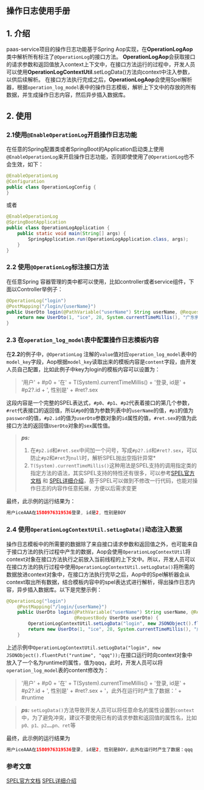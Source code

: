 ## 操作日志使用手册
## 1. 介绍
paas-service项目的操作日志功能基于Spring Aop实现，在**OperationLogAop**类中解析所有标注了`@OperationLog`的接口方法。
**OperationLogAop**会获取接口的请求参数和返回值放入context上下文中，在接口方法运行的过程中，开发人员可以使用**OperationLogContextUtil**.setLogData()方法向context中注入参数，以供后续解析。
在接口方法执行完成之后，**OperationLogAop**会使用Spel解析器，根据`operation_log_model`表中的操作日志模板，解析上下文中的存放的所有数据，并生成操作日志内容，然后异步插入数据库。
## 2.	使用
### 2.1使用`@EnableOperationLog`开启操作日志功能
在任意的Spring配置类或者SpringBoot的Application启动类上使用`@EnableOperationLog`来开启操作日志功能，否则即使使用了`@OperationLog`也不会生效，如下：
```java
@EnableOperationLog
@Configuration
public class OperationLogConfig {
}
```
或者
```java
@EnableOperationLog
@SpringBootApplication
public class OperationLogApplication {
    public static void main(String[] args) {
        SpringApplication.run(OperationLogApplication.class, args);
    }
}
```
### 2.2	使用`@OperationLog`标注接口方法
在任意Spring 容器管理的类中都可以使用，比如controller或者service组件，下面以Controller举例子：

```java
@OperationLog("login")
@PostMapping("/login/{userName}")
public UserDto login(@PathVariable("userName") String userName, @RequestParam("password") String password, @RequestBody UserDto userDto) {
    return new UserDto(1, "ice", 28, System.currentTimeMillis(), "广东佛山", "BOY", "NORMAL");
}
```

### 2.3 在`operation_log_model`表中配置操作日志模板内容
在**2.2**的例子中，`@OperationLog` 注解的`value`值对应`operation_log_model`表中的`model_key`字段，Aop根据`model_key`读取出来的模板内容是`content`字段，由开发人员自己配置，比如此例子中key为login的模板内容可以设置为：
> '用户' + #p0 + '在' + T(System).currentTimeMillis() + '登录, id是' + #p2?.id + ', 性别是' + #ret?.sex

这段内容是一个完整的SPEL表达式，`#p0`、`#p1`、`#p2`代表着接口的第几个参数，`#ret`代表接口的返回值，所以`#p0`的值为参数列表中的`userName`的值，`#p1`的值为`password`的值，`#p2.id`的值为`userDto`参数对象的`id`属性的值，`#ret.sex`的值为此接口方法的返回值`UserDto`对象的`sex`属性值。

> ***ps:*** 
> 1. 在`#p2.id`和`#ret.sex`中间加一个问号，写成`#p2?.id`和`#ret?.sex`，可以防止`#p2`和`#ret`为`null`时，解析SPEL抛出空指针异常*
> 2. `T(System).currentTimeMillis()`这种用法是SPEL支持的调用指定类的指定方法的语法，其实SPEL支持的特性还有很多，可以参考[SPEL官方文档](https://docs.spring.io/spring/docs/4.2.x/spring-framework-reference/html/expressions.html) 和 [SPEL详细介绍](https://blog.csdn.net/zhoudaxia/article/details/38174169)，基于SPEL可以做到不修改一行代码，也能对操作日志的内容作任意拓展，方便以后需求变更

最终，此示例的运行结果为：

```java
用户iceAAA在1580976319536登录, id是2, 性别是BOY
```

### 2.4 使用`OperationLogContextUtil.setLogData()`动态注入数据
操作日志模板中的所需要的数据除了来自接口请求参数和返回值之外，也可能来自于接口方法的执行过程中产生的数据，Aop会使用`OperationLogContextUtil`将context对象在接口方法执行之前放入当前线程的上下文中。所以，开发人员可以在接口方法的执行过程中使用`OperationLogContextUtil.setLogData()`将所需的数据放进context对象中，在接口方法执行完毕之后，Aop中的Spel解析器会从context取出所有数据，结合模板内容中的spel表达式进行解析，得出操作日志内容，异步插入数据库。以下是完整示例：

```java
@OperationLog("login")
    @PostMapping("/login/{userName}")
    public UserDto login(@PathVariable("userName") String userName, @RequestParam("password") String password,
                         @RequestBody UserDto userDto) {
        OperationLogContextUtil.setLogData("login", new JSONObject().fluentPut("runtime", "qqq"));
        return new UserDto(1, "ice", 28, System.currentTimeMillis(), "广东佛山", "BOY", "NORMAL");
    }
```
上述示例中`OperationLogContextUtil.setLogData("login", new JSONObject().fluentPut("runtime", "qqq"));`在接口运行时向context对象中放入了一个名为runtime的属性，值为qqq，此时，开发人员可以将`operation_log_model`表的content修改为：

>'用户' + #p0 + '在' + T(System).currentTimeMillis() + '登录, id是' + #p2?.id + ', 性别是' + #ret?.sex + '，此外在运行时产生了数据：' + #runtime

> ***ps:***
> `setLogData()`方法导致开发人员可以将任意命名的属性设置到`context`中，为了避免冲突，建议不要使用已有的请求参数和返回值的属性名，比如`p0、p1、p2……pn、ret`等

最终，此示例的运行结果为

```java
用户iceAAA在1580976319536登录, id是2, 性别是BOY，此外在运行时产生了数据：qqq
```

### 参考文章
[SPEL官方文档](https://docs.spring.io/spring/docs/4.2.x/spring-framework-reference/html/expressions.html) 
[SPEL详细介绍](https://blog.csdn.net/zhoudaxia/article/details/38174169)